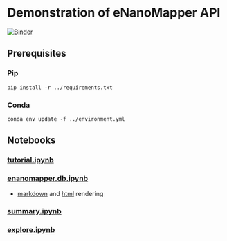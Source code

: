 # Demonstration of eNanoMapper API
[![Binder](https://mybinder.org/badge_logo.svg)](https://mybinder.org/v2/gh/ideaconsult/notebooks-ambit/master)

## Prerequisites
### Pip
```
pip install -r ../requirements.txt
```

### Conda
```
conda env update -f ../environment.yml
```

## Notebooks

### [tutorial.ipynb](tutorial.ipynb)

### [enanomapper.db.ipynb](enanomapper.db.ipynb)
- [markdown](enanomapper.db.md) and [html](enanomapper.db.html) rendering

### [summary.ipynb](summary.ipynb)

### [explore.ipynb](explore.ipynb)

